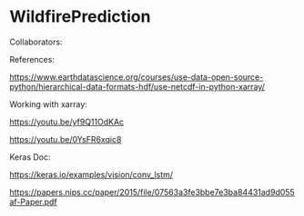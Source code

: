 # WildfirePrediction


Collaborators:

References:

https://www.earthdatascience.org/courses/use-data-open-source-python/hierarchical-data-formats-hdf/use-netcdf-in-python-xarray/

Working with xarray:

https://youtu.be/yf9Q11OdKAc

https://youtu.be/0YsFR6xqic8

Keras Doc:

https://keras.io/examples/vision/conv_lstm/

https://papers.nips.cc/paper/2015/file/07563a3fe3bbe7e3ba84431ad9d055af-Paper.pdf